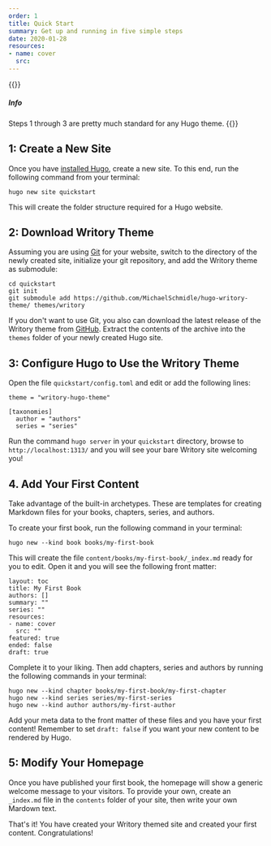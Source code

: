 ```yaml
---
order: 1
title: Quick Start
summary: Get up and running in five simple steps
date: 2020-01-28
resources:
- name: cover
  src: 
---
```


{{<alert class="wy-alert-info">}}
##### Info

Steps 1 through 3 are pretty much standard for any Hugo theme.
{{</alert>}}

## 1: Create a New Site

Once you have [installed Hugo](https://gohugo.io/getting-started/installing), create a new site. To this end, run the following command from your terminal:

```
hugo new site quickstart
```

This will create the folder structure required for a Hugo website.

## 2: Download Writory Theme

Assuming you are using [Git](https://git-scm.com/) for your website, switch to the directory of the newly created site, initialize your git repository, and add the Writory theme as submodule:

```
cd quickstart
git init
git submodule add https://github.com/MichaelSchmidle/hugo-writory-theme/ themes/writory
```

If you don't want to use Git, you also can download the latest release of the Writory theme from [GitHub](https://github.com/MichaelSchmidle/writory-hugo-theme/releases/). Extract the contents of the archive into the ``themes`` folder of your newly created Hugo site.

## 3: Configure Hugo to Use the Writory Theme

Open the file ``quickstart/config.toml`` and edit or add the following lines:

```
theme = "writory-hugo-theme"

[taxonomies]
  author = "authors"
  series = "series"
```

Run the command ``hugo server`` in your ``quickstart`` directory, browse to ``http://localhost:1313/`` and you will see your bare Writory site welcoming you!

## 4. Add Your First Content

Take advantage of the built-in archetypes. These are templates for creating Markdown files for your books, chapters, series, and authors.

To create your first book, run the following command in your terminal:

```
hugo new --kind book books/my-first-book
```

This will create the file ``content/books/my-first-book/_index.md`` ready for you to edit. Open it and you will see the following front matter:

```
layout: toc
title: My First Book
authors: []
summary: ""
series: ""
resources:
- name: cover
  src: ""
featured: true
ended: false
draft: true
```

Complete it to your liking. Then add chapters, series and authors by running the following commands in your terminal:

```
hugo new --kind chapter books/my-first-book/my-first-chapter
hugo new --kind series series/my-first-series
hugo new --kind author authors/my-first-author
```

Add your meta data to the front matter of these files and you have your first content! Remember to set ``draft: false`` if you want your new content to be rendered by Hugo.

## 5: Modify Your Homepage

Once you have published your first book, the homepage will show a generic welcome message to your visitors. To provide your own, create an ``_index.md`` file in the ``contents`` folder of your site, then write your own Mardown text.

That's it! You have created your Writory themed site and created your first content. Congratulations!
